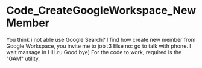 # Code_CreateGoogleWorkspace_NewMember
You think i not able use Google Search? 
I find how create new member from Google Workspace, you invite me to job :3 
Else no: go to talk with phone.
I wait massage in HH.ru
Good bye) 
For the code to work, required is the "GAM" utility.
